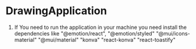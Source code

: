 # DrawingApplication
1. If You need to run the application in your machine you need install the dependencies like 
    "@emotion/react",
    "@emotion/styled"
    "@mui/icons-material"
    "@mui/material"
    "konva"
    "react-konva"
    "react-toastify"

